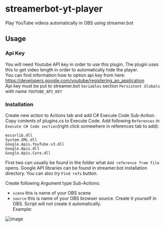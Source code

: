 # streamerbot-yt-player
Play YouTube videos automatically in OBS using streamer.bot

## Usage  

### Api Key   

You will need Youtube API key in order to use this plugin. The plugin uses this to get video length in order to automatically hide the player.   
You can find information how to option api key from here: https://developers.google.com/youtube/registering_an_application      
Api key must be put to streamer.bot `Variables` section `Persistent Globals` with name `YOUTUBE_API_KEY`   

### Installation   

Create new action to Actions tab and add C# Execute Code Sub-Action. Copy contents of plugins.cs to Execute Code. 
Add following `References` in `Execute C# Code section`(right click somewhere in references tab to add):   
```
mscorlib.dll
System.XML.dll  
Google.Apis.YouTube.v3.dll   
Google.Apis.dll   
Google.Apis.Core.dll    
```
First two can usually be found in the folder what `Add reference from file` opens. Google API libraries can be found in streamer.bot installation directory. You can also try `Find refs` button.

Create following Argument type Sub-Actions:   
- `scene` this is name of your OBS scene    
- `source` this is name of your OBS browser source. Create it yourself in OBS. Script will not create it automatically.               
Example:     
   
![image](https://github.com/aslaki/streamerbot-yt-player/assets/15368361/f8724b41-82d2-4e12-8889-fbaa5c40d7d3)


